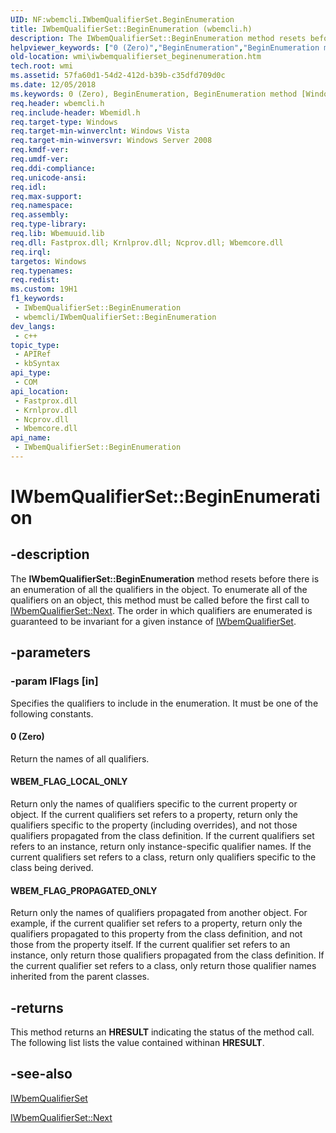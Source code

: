 ```yaml
---
UID: NF:wbemcli.IWbemQualifierSet.BeginEnumeration
title: IWbemQualifierSet::BeginEnumeration (wbemcli.h)
description: The IWbemQualifierSet::BeginEnumeration method resets before there is an enumeration of all the qualifiers in the object.
helpviewer_keywords: ["0 (Zero)","BeginEnumeration","BeginEnumeration method [Windows Management Instrumentation]","BeginEnumeration method [Windows Management Instrumentation]","IWbemQualifierSet interface","IWbemQualifierSet interface [Windows Management Instrumentation]","BeginEnumeration method","IWbemQualifierSet.BeginEnumeration","IWbemQualifierSet::BeginEnumeration","WBEM_FLAG_LOCAL_ONLY","WBEM_FLAG_PROPAGATED_ONLY","_hmm_iwbemqualifierset_beginenumeration","wbemcli/IWbemQualifierSet::BeginEnumeration","wmi.iwbemqualifierset_beginenumeration"]
old-location: wmi\iwbemqualifierset_beginenumeration.htm
tech.root: wmi
ms.assetid: 57fa60d1-54d2-412d-b39b-c35dfd709d0c
ms.date: 12/05/2018
ms.keywords: 0 (Zero), BeginEnumeration, BeginEnumeration method [Windows Management Instrumentation], BeginEnumeration method [Windows Management Instrumentation],IWbemQualifierSet interface, IWbemQualifierSet interface [Windows Management Instrumentation],BeginEnumeration method, IWbemQualifierSet.BeginEnumeration, IWbemQualifierSet::BeginEnumeration, WBEM_FLAG_LOCAL_ONLY, WBEM_FLAG_PROPAGATED_ONLY, _hmm_iwbemqualifierset_beginenumeration, wbemcli/IWbemQualifierSet::BeginEnumeration, wmi.iwbemqualifierset_beginenumeration
req.header: wbemcli.h
req.include-header: Wbemidl.h
req.target-type: Windows
req.target-min-winverclnt: Windows Vista
req.target-min-winversvr: Windows Server 2008
req.kmdf-ver: 
req.umdf-ver: 
req.ddi-compliance: 
req.unicode-ansi: 
req.idl: 
req.max-support: 
req.namespace: 
req.assembly: 
req.type-library: 
req.lib: Wbemuuid.lib
req.dll: Fastprox.dll; Krnlprov.dll; Ncprov.dll; Wbemcore.dll
req.irql: 
targetos: Windows
req.typenames: 
req.redist: 
ms.custom: 19H1
f1_keywords:
 - IWbemQualifierSet::BeginEnumeration
 - wbemcli/IWbemQualifierSet::BeginEnumeration
dev_langs:
 - c++
topic_type:
 - APIRef
 - kbSyntax
api_type:
 - COM
api_location:
 - Fastprox.dll
 - Krnlprov.dll
 - Ncprov.dll
 - Wbemcore.dll
api_name:
 - IWbemQualifierSet::BeginEnumeration
---
```


# IWbemQualifierSet::BeginEnumeration


## -description

The 
<b>IWbemQualifierSet::BeginEnumeration</b> method resets before there is an enumeration of all the qualifiers in the object. To enumerate all of the qualifiers on an object, this method must be called before the first call to 
<a href="/windows/desktop/api/wbemcli/nf-wbemcli-iwbemqualifierset-next">IWbemQualifierSet::Next</a>. The order in which qualifiers are enumerated is guaranteed to be invariant for a given instance of 
<a href="/windows/desktop/api/wbemcli/nn-wbemcli-iwbemqualifierset">IWbemQualifierSet</a>.

## -parameters

### -param lFlags [in]

Specifies the qualifiers to include in the enumeration. It must be one of the following constants.



#### 0 (Zero)

Return the names of all qualifiers.



#### WBEM_FLAG_LOCAL_ONLY

Return only the names of qualifiers specific to the current property or object. If the current qualifiers set refers to a property, return only the qualifiers specific to the property (including overrides), and not those qualifiers propagated from the class definition. If the current qualifiers set refers to an instance, return only instance-specific qualifier names. If the current qualifiers set refers to a class, return only qualifiers specific to the class being derived.



#### WBEM_FLAG_PROPAGATED_ONLY

Return only the names of qualifiers propagated from another object. For example, if the current qualifier set refers to a property, return only the qualifiers propagated to this property from the class definition, and not those from the property itself. If the current qualifier set refers to an instance, only return those qualifiers propagated from the class definition. If the current qualifier set refers to a class, only return those qualifier names inherited from the parent classes.

## -returns

This method returns an <b>HRESULT</b> indicating the status of the method call. The following list lists the value contained withinan <b>HRESULT</b>.

## -see-also

<a href="/windows/desktop/api/wbemcli/nn-wbemcli-iwbemqualifierset">IWbemQualifierSet</a>



<a href="/windows/desktop/api/wbemcli/nf-wbemcli-iwbemqualifierset-next">IWbemQualifierSet::Next</a>

